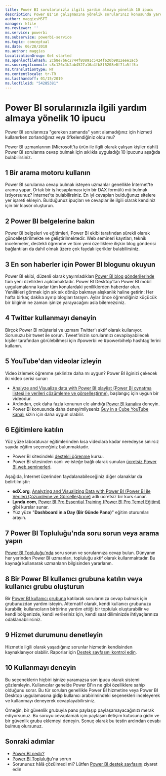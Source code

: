 ```yaml
---
title: Power BI sorularınızla ilgili yardım almaya yönelik 10 ipucu
description: Power BI'ın çalışmasına yönelik sorularınız konusunda yardım almanın 10 yolu
author: maggiesMSFT
manager: kfile
ms.reviewer: ''
ms.service: powerbi
ms.subservice: powerbi-service
ms.topic: conceptual
ms.date: 06/28/2018
ms.author: maggies
LocalizationGroup: Get started
ms.openlocfilehash: 2cb8e7b6c2744f80891c5424f620b9812eee1acb
ms.sourcegitcommit: c8c126c1b2ab4527a16a4fb8f5208e0f7fa5ff5a
ms.translationtype: HT
ms.contentlocale: tr-TR
ms.lasthandoff: 01/15/2019
ms.locfileid: "54285381"
---
```

# <a name="10-tips-for-getting-help-with-your-power-bi-questions"></a>Power BI sorularınızla ilgili yardım almaya yönelik 10 ipucu
Power BI sorularınıza "gereken zamanda" yanıt alamadığınız için hizmeti kullanırken zorlandığınız veya öfkelendiğiniz oldu mu? 

Power BI uzmanlarının (Microsoft'ta ürün ile ilgili olarak çalışan kişiler dahil) Power BI sorularına cevap bulmak için sıklıkla uyguladığı 10 ipucunu aşağıda bulabilirsiniz.

## <a name="1-use-a-search-engine"></a>1 Bir arama motoru kullanın
Power BI sorularına cevap bulmak isteyen uzmanlar genellikle İnternet'te arama yapar. Ortak bir iş hesaplaması için bir DAX formülü mü bulmak istiyorsunuz? İnternet'te bulabilirsiniz. En iyi cevapları bulduğunuz sitelere yer işareti ekleyin. Bulduğunuz ipuçları ve cevaplar ile ilgili olarak kendiniz için bir klasör oluşturun.


## <a name="2-check-the-power-bi-documentation"></a>2 Power BI belgelerine bakın
Power BI belgeleri ve eğitimleri, Power BI ekibi tarafından sürekli olarak güncelleştirilmekte ve geliştirilmektedir. Web semineri kayıtları, teknik incelemeler, destekli öğrenme ve tüm yeni özelliklere ilişkin blog gönderisi bağlantıları da dahil olmak üzere çok faydalı içerikler bulabilirsiniz.

## <a name="3-read-the-power-bi-blog-for-the-latest-news"></a>3 En son haberler için Power BI blogunu okuyun
Power BI ekibi, düzenli olarak yayımladıkları [Power BI blog gönderilerinde](https://powerbi.microsoft.com/blog/) tüm yeni özellikleri açıklamaktadır. Power BI Desktop'tan Power BI mobil uygulamalarına kadar tüm konulardaki yeniliklerden haberdar olun. Yenilikleri görmek için sık sık dönüp bakmayı alışkanlık haline getirin: Her hafta birkaç dakika ayırıp blogları tarayın. Aylar önce öğrendiğiniz küçücük bir bilginin ne zaman işinize yarayacağını asla bilemezsiniz.

## <a name="4-try-twitter"></a>4 Twitter kullanmayı deneyin
Birçok Power BI müşterisi ve uzmanı Twitter'ı aktif olarak kullanıyor. Sorunuzu bir tweet ile sorun. Tweet'inizin sorularınızı cevaplayabilecek kişiler tarafından görülebilmesi için #powerbi ve #powerbihelp hashtag'lerini kullanın.

## <a name="5-watch-videos-on-youtube"></a>5 YouTube'dan videolar izleyin
Video izlemek öğrenme şeklinize daha mı uygun? Power BI ilginizi çekecek iki video serisi sunar:

* [Analyze and Visualize data with Power BI playlist (Power BI oynatma listesi ile verileri çözümleme ve görselleştirme)](https://www.youtube.com/playlist?list=PL1N57mwBHtN0JFoKSR0n-tBkUJHeMP2cP), başlangıç için uygun bir videodur.
* Ardından, çok daha fazla konunun ele alındığı [Power BI kanalını](https://www.youtube.com/user/mspowerbi/videos) deneyin.
* Power BI konusunda daha deneyimliyseniz [Guy in a Cube YouTube kanalı](https://www.youtube.com/channel/UCFp1vaKzpfvoGai0vE5VJ0w) sizin için daha uygun olabilir.

## <a name="6-attend-training"></a>6 Eğitimlere katılın
Yüz yüze laboratuvar eğitimlerinden kısa videolara kadar neredeyse sınırsız sayıda eğitim seçeneğiniz bulunmaktadır.

* Power BI sitesindeki [destekli öğrenme](guided-learning/gettingstarted.yml?tutorial-step=1) kursu.
* Power BI sitesinden canlı ve isteğe bağlı olarak sunulan [ücretsiz Power BI web seminerleri](webinars.md).

Aşağıda, İnternet üzerinden faydalanabileceğiniz diğer olanaklar da belirtilmiştir:

* **edX.org**, [Analyzing and Visualizing Data with Power BI (Power BI ile Verileri Çözümleme ve Görselleştirme)](https://www.edx.org/course/analyzing-visualizing-data-power-bi-microsoft-dat207x-4) adlı ücretsiz bir kurs sunar.
* **Lynda.com**, [Power BI Pro Essential Training (Power BI Pro Temel Eğitimi)](https://www.lynda.com/Power-BI-tutorials/Power-BI-Pro-Essential-Training/485820-2.html) gibi kurslar sunar.
* Yüz yüze "**Dashboard in a Day (Bir Günde Pano)**" eğitim oturumları arayın.

## <a name="7-ask-or-search-in-the-power-bi-community"></a>7 Power BI Topluluğu'nda soru sorun veya arama yapın
[Power BI Topluluğu'nda](http://community.powerbi.com) soru sorun ve sorularınıza cevap bulun. Dünyanın her yerinden Power BI uzmanları, topluluğu aktif olarak kullanmaktadır. Bu kaynağı kullanarak uzmanların bilgisinden yararlanın.

## <a name="8-join-or-create-a-power-bi-user-group"></a>8 Bir Power BI kullanıcı grubuna katılın veya kullanıcı grubu oluşturun
Bir [Power BI kullanıcı grubuna](https://community.powerbi.com/t5/Power-BI-User-Groups/ct-p/Groups) katılarak sorularınıza cevap bulmak için grubunuzdan yardım isteyin. Alternatif olarak, kendi kullanıcı grubunuzu kurabilir, kullanıcıların birbirine yardım ettiği bir topluluk oluşturabilir ve kendi bölgenizde, kendi verileriniz için, kendi saat diliminizde ihtiyaçlarınıza odaklanabilirsiniz.

## <a name="9-check-the-service-status"></a>9 Hizmet durumunu denetleyin
Hizmetle ilgili olarak yaşadığınız sorunlar hizmetin kendisinden kaynaklanıyor olabilir. Raporlar için [Destek sayfasını kontrol edin](https://powerbi.microsoft.com/support/).

## <a name="10-just-try-it"></a>10 Kullanmayı deneyin
Bu seçeneklerin hiçbiri işinize yaramazsa son ipucu olarak sistemi gözlemleyin. Kullanıcılar genelde Power BI'ın ne gibi özelliklere sahip olduğunu sorar. Bu tür soruları genellikle Power BI hizmetine veya Power BI Desktop uygulamasına gidip kullanıcı arabirimindeki seçenekleri inceleyerek ve kullanmayı deneyerek cevaplayabilirsiniz.

Örneğin, bir güvenlik grubuyla pano paylaşıp paylaşamayacağınızı merak ediyorsunuz. Bu soruyu cevaplamak için paylaşım iletişim kutusuna gidin ve bir güvenlik grubu eklemeyi deneyin. Sonuç olarak bu testin ardından cevabı bulmuş olursunuz.

## <a name="next-steps"></a>Sonraki adımlar
* [Power BI nedir?](power-bi-overview.md)
* [Power BI Topluluğu](http://community.powerbi.com/)'na sorun
* Sorununuz hâlâ çözülmedi mi? Lütfen [Power BI destek sayfasını](https://powerbi.microsoft.com/support/) ziyaret edin
